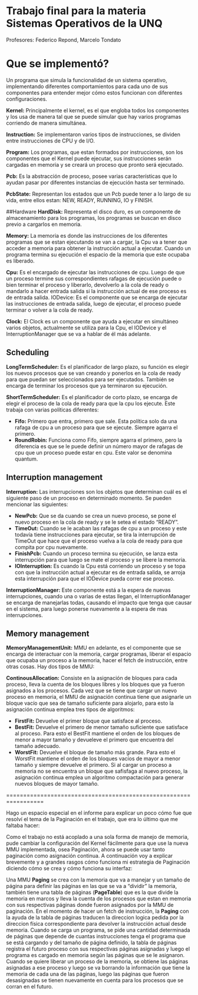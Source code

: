Trabajo final para la materia Sistemas Operativos de la UNQ
=======
Profesores: Federico Repond, Marcelo Tondato

# Que se implementó?
Un programa que simula la funcionalidad de un sistema operativo, implementando diferentes comportamientos para cada uno de sus componentes para entender mejor cómo estos funcionan con diferentes configuraciones.

**Kernel:** Principalmente el kernel, es el que engloba todos los componentes y los usa de manera tal que se puede simular que hay varios programas corriendo de manera simultánea.

**Instruction:** Se implementaron varios tipos de instrucciones,  se dividen entre instrucciones de CPU y de I/O.

**Program:** Los programas, que estan formados por instrucciones, son los componentes que el Kernel puede ejecutar, sus instrucciones serán cargadas en memoria y se creará un proceso que pronto será ejecutado.

**Pcb:** Es la abstracción de proceso, posee varias características que lo ayudan pasar por diferentes instancias de ejecución hasta ser terminado.

**PcbState:** Representan los estados que un Pcb puede tener a lo largo de su vida, entre ellos estan: NEW, READY, RUNNING, IO y FINISH.

##Hardware
**HardDisk:** Representa el disco duro, es un componente de almacenamiento para los programas, los programas se buscan en disco previo a cargarlos en memoria.

**Memory:** La memoria es donde las instrucciones de los diferentes programas que se estan ejecutando se van a cargar, la Cpu va a tener que acceder a memoria para obtener la instrucción actual a ejecutar. Cuando un programa termina su ejecución el espacio de la memoria que este ocupaba es liberado.

**Cpu:** Es el encargado de ejecutar las instrucciones de cpu. Luego de que un proceso termine sus correspondientes rafagas de ejecución puede o bien terminar el proceso y liberarlo, devolverlo a la cola de ready o mandarlo a hacer entrada salida si la instrucción actual de ese proceso es de entrada salida.
IODevice: Es el componente que se encarga de ejecutar las instrucciones de entrada salida, luego de ejecutar, el proceso puede terminar o volver a la cola de ready.

**Clock:** El Clock es un componente que ayuda a ejecutar en simultáneo varios objetos, actualmente se utiliza para la Cpu, el IODevice y el InterruptionManager que se va a hablar de él más adelante.

## Scheduling
**LongTermScheduler:** Es el planificador de largo plazo, su función es elegir los nuevos procesos que se van creando y ponerlos en la cola de ready para que puedan ser seleccionados para ser ejecutados. También se encarga de terminar los procesos que ya terminaron su ejecución.

**ShortTermScheduler:** Es el planificador de corto plazo, se encarga de elegir el proceso de la cola de ready para que la cpu los ejecute. Este trabaja con varias políticas diferentes:
 - **Fifo:** Primero que entra, primero que sale. Esta política solo da una rafaga de cpu a un proceso para que se ejecute. Siempre agarra el primero.
 - **RoundRobin:** Funciona como Fifo, siempre agarra el primero, pero la diferencia es que se le puede definir un número mayor de rafagas de cpu que un proceso puede estar en cpu. Este valor se denomina quantum.

## Interruption management
**Interruption:** Las interrupciones son los objetos que determinan cuál es el siguiente paso de un proceso en determinado momento. Se pueden mencionar las siguientes:
 - **NewPcb:** Que se da cuando se crea un nuevo proceso, se pone el nuevo proceso en la cola de ready y se le setea el estado “READY”.
 - **TimeOut:** Cuando se le acaban las rafagas de cpu a un proceso y este todavía tiene instrucciones para ejecutar, se tira la interrupción de TimeOut que hace que el proceso vuelva a la cola de ready para que compita por cpu nuevamente.
 - **FinishPcb:** Cuando un proceso termina su ejecución, se lanza esta interrupción para que luego se mate el proceso y se libere la memoria.
 - **IOInterruption:** Es cuando la Cpu está corriendo un proceso y se topa con que la instrucción actual a ejecutar es de entrada salida, se arroja esta interrupción para que el IODevice pueda correr ese proceso.

**InterruptionManager:** Este componente está a la espera de nuevas interrupciones, cuando una o varias de estas llegan, el InterruptionManager se encarga de manejarlas todas, causando el impacto que tenga que causar en el sistema, para luego ponerse nuevamente a la espera de mas interrupciones.

## Memory management
**MemoryManagementUnit:** MMU en adelante, es el componente que se encarga de interactuar con la memoria, cargar programas, liberar el espacio que ocupaba un proceso a la memoria, hacer el fetch de instrucción, entre otras cosas. Hay dos tipos de MMU:

**ContinousAllocation:** Consiste en la asignación de bloques para cada proceso, lleva la cuenta de los bloques libres y los bloques que ya fueron asignados a los procesos. Cada vez que se tiene que cargar un nuevo proceso en memoria, el MMU de asignación continua tiene que asignarle un bloque vacío que sea de tamaño suficiente para alojarlo, para esto la asignación continua emplea tres tipos de algoritmos:
 - **FirstFit:** Devuelve el primer bloque que satisface al proceso.
 - **BestFit:** Devuelve el primero de menor tamaño suficiente que satisface al proceso. Para esto el BestFit mantiene el orden de los bloques de menor a mayor tamaño y devueleve el primero que encuentra del tamaño adecuado.
 - **WorstFit:** Devuelve el bloque de tamaño más grande. Para esto el WorstFit mantiene el orden de los bloques vacíos de mayor a menor tamaño y siempre devuelve el primero.
Si al cargar un proceso a memoria no se encuentra un bloque que safisfaga al nuevo proceso, la asignación continua emplea un algoritmo compactación para generar nuevos bloques de mayor tamaño.

=================================================================

Hago un espacio especial en el informe para explicar un poco cómo fue que resolví el tema de la Paginación en el trabajo, que era lo último que me faltaba hacer:

Como el trabajo no está acoplado a una sola forma de manejo de memoria, pude cambiar la configuración del Kernel fácilmente para que use la nueva MMU implementada, osea Paginación, ahora se puede usar tanto paginación como asignación continua. 
A continuación voy a explicar brevemente y a grandes rasgos cómo funciona mi estrategia de Paginación diciendo cómo se crea y cómo funciona su interfaz:

Una MMU **Paging** se crea con la memoria que va a manejar y un tamaño de página para definir las páginas en las que se va a “dividir” la memoria, también tiene una tabla de páginas (**PageTable**) que es la que divide la memoria en marcos y lleva la cuenta de los procesos que estan en memoria con sus respectivas páginas donde fueron asignados por la MMU de paginación. 
En el momento de hacer un fetch de instrucción, la **Paging** con la ayuda de la tabla de páginas traducen la direccion logica pedida por la direccion física correspondiente para devolver la instrucción actual desde memoria.
Cuando se carga un programa, se pide una cantidad determinada de páginas que depende de cuantas instrucciones tenga el programa que se está cargando y del tamaño de página definido, la tabla de páginas registra el futuro proceso con sus respectivas páginas asignadas y luego el programa es cargado en memoria según las páginas que se le asignaron.
Cuando se quiere liberar un proceso de la memoria, se obtiene las páginas asignadas a ese proceso y luego se va borrando la información que tiene la memoria de cada una de las páginas, luego las páginas que fueron desasignadas se tienen nuevamente en cuenta para los procesos que se corran en el futuro.